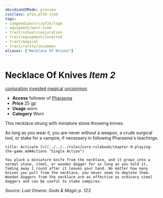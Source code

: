 ```yaml
---
obsidianUIMode: preview
cssclass: pf2e,pf2e-item
tags:
- compendium/src/pf2e/logm
- equipment/worn-item
- trait/school/conjuration
- trait/equipment/invested
- trait/magical
- trait/rarity/uncommon
aliases: ["Necklace Of Knives"]
---
```

# Necklace Of Knives *Item 2*  
[conjuration](conjuration.md)  [invested](invested.md)  [magical](magical.md)  [uncommon](uncommon.md)  

- **Access** follower of [Pharasma](../../setting/deities/pharasma.md)
- **Price** 25 gp
- **Usage** worn
- **Category** Worn

This necklace strung with miniature stone throwing knives.

As long as you wear it, you are never without a weapon, a crude surgical tool, or stake for a vampire, if necessary in following Pharasma's teachings.

```ad-embed-ability
title: Activate [>](../../../rules/core-rulebook/chapter-9-playing-the-game.md#Actions "Single Action")

You pluck a miniature knife from the necklace, and it grows into a normal stone, steel, or wooden dagger for as long as you hold it, fading away 1 round after it leaves your hand. No matter how many knives you pull from the necklace, you never seem to deplete them. Wooden daggers from the necklace are as effective as ordinary steel daggers and can be useful to stake vampires.
```

*Source: Lost Omens: Gods & Magic p. 123*
